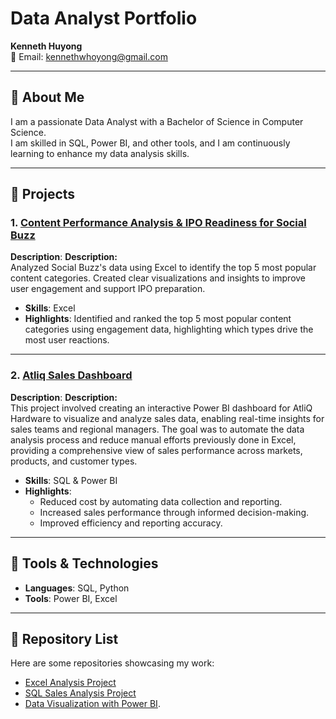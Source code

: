 # Data Analyst Portfolio

**Kenneth Huyong**  
📧 Email: [kennethwhoyong@gmail.com](mailto:kennethwhoyong@gmail.com)  

---

## 📘 About Me  
I am a passionate Data Analyst with a Bachelor of Science in Computer Science.  
I am skilled in SQL, Power BI, and other tools, and I am continuously learning to enhance my data analysis skills.  

---

## 🎯 Projects  

### 1. [Content Performance Analysis & IPO Readiness for Social Buzz](https://github.com/Yungssu/ExcelAnalysis/tree/main)
**Description**: **Description:**  
Analyzed Social Buzz's data using Excel to identify the top 5 most popular content categories. Created clear visualizations and insights to improve user engagement and support IPO preparation.
- **Skills**: Excel  
- **Highlights**: Identified and ranked the top 5 most popular content categories using engagement data, highlighting which types drive the most user reactions.

---
### 2. [Atliq Sales Dashboard](https://github.com/Yungssu/PowerBIDashboard)
**Description**: **Description:**  
This project involved creating an interactive Power BI dashboard for AtliQ Hardware to visualize and analyze sales data, enabling real-time insights for sales teams and regional managers. The goal was to automate the data analysis process and reduce manual efforts previously done in Excel, providing a comprehensive view of sales performance across markets, products, and customer types.
- **Skills**: SQL & Power BI  
- **Highlights**:
  - Reduced cost by automating data collection and reporting.
  - Increased sales performance through informed decision-making.
  - Improved efficiency and reporting accuracy.

---

## 🔧 Tools & Technologies  
- **Languages**: SQL, Python  
- **Tools**: Power BI, Excel

---

## 📂 Repository List  
Here are some repositories showcasing my work: 
- [Excel Analysis Project](https://github.com/Yungssu/ExcelAnalysis/tree/main)  
- [SQL Sales Analysis Project](#) 
- [Data Visualization with Power BI](https://github.com/Yungssu/PowerBIDashboard/blob/main).
